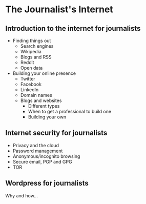 # The Journalist's Internet

## Introduction to the internet for journalists

   * Finding things out
      * Search engines
      * Wikipedia
      * Blogs and RSS
      * Reddit
      * Open data
   * Building your online presence
      * Twitter
      * Facebook
      * LinkedIn
      * Domain names
      * Blogs and websites
         * Different types
         * When to get a professional to build one
         * Building your own

## Internet security for journalists

   * Privacy and the cloud
   * Password management
   * Anonymous/incognito browsing
   * Secure email, PGP and GPG
   * TOR

## Wordpress for journalists

Why and how...
